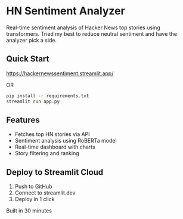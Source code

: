 # HN Sentiment Analyzer

Real-time sentiment analysis of Hacker News top stories using transformers. Tried my best to reduce neutral sentiment and have the analyzer pick a side.

## Quick Start
https://hackernewssentiment.streamlit.app/

OR

```bash
pip install -r requirements.txt
streamlit run app.py
```

## Features

- Fetches top HN stories via API
- Sentiment analysis using RoBERTa model
- Real-time dashboard with charts
- Story filtering and ranking

## Deploy to Streamlit Cloud

1. Push to GitHub
2. Connect to streamlit.dev
3. Deploy in 1 click

Built in 30 minutes
